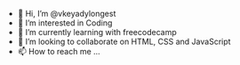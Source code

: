 - 👋 Hi, I’m @vkeyadylongest
- 👀 I’m interested in Coding
- 🌱 I’m currently learning with freecodecamp
- 💞️ I’m looking to collaborate on HTML, CSS and JavaScript
- 📫 How to reach me ...

<!---
vkeyadylongest/vkeyadylongest is a ✨ special ✨ repository because its `README.md` (this file) appears on your GitHub profile.
You can click the Preview link to take a look at your changes.
--->
